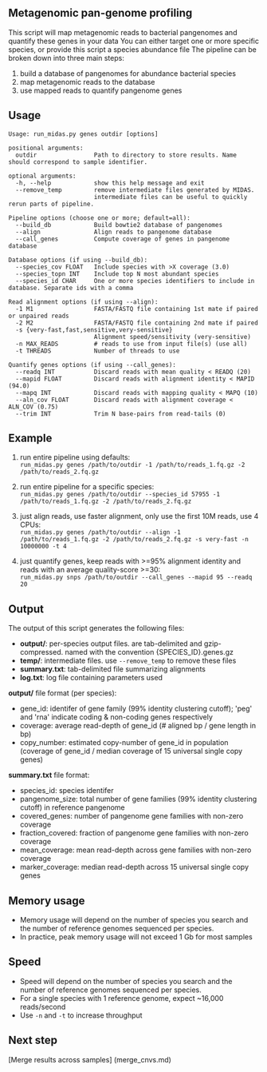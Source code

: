 ## Metagenomic pan-genome profiling
This script will map metagenomic reads to bacterial pangenomes and quantify these genes in your data
You can either target one or more specific species, or provide this script a species abundance file
The pipeline can be broken down into three main steps:  
  1) build a database of pangenomes for abundance bacterial species  
  2) map metagenomic reads to the database  
  3) use mapped reads to quantify pangenome genes  

## Usage
```
Usage: run_midas.py genes outdir [options]

positional arguments:
  outdir                Path to directory to store results. Name should correspond to sample identifier. 

optional arguments:
  -h, --help            show this help message and exit
  --remove_temp         remove intermediate files generated by MIDAS. 
                        intermediate files can be useful to quickly rerun parts of pipeline.

Pipeline options (choose one or more; default=all):
  --build_db            Build bowtie2 database of pangenomes
  --align               Align reads to pangenome database
  --call_genes          Compute coverage of genes in pangenome database

Database options (if using --build_db):
  --species_cov FLOAT   Include species with >X coverage (3.0)
  --species_topn INT    Include top N most abundant species
  --species_id CHAR     One or more species identifiers to include in database. Separate ids with a comma

Read alignment options (if using --align):
  -1 M1                 FASTA/FASTQ file containing 1st mate if paired or unpaired reads
  -2 M2                 FASTA/FASTQ file containing 2nd mate if paired
  -s {very-fast,fast,sensitive,very-sensitive}
                        Alignment speed/sensitivity (very-sensitive)
  -n MAX_READS          # reads to use from input file(s) (use all)
  -t THREADS            Number of threads to use

Quantify genes options (if using --call_genes):
  --readq INT           Discard reads with mean quality < READQ (20)
  --mapid FLOAT         Discard reads with alignment identity < MAPID (94.0)
  --mapq INT            Discard reads with mapping quality < MAPQ (10)
  --aln_cov FLOAT       Discard reads with alignment coverage < ALN_COV (0.75)
  --trim INT            Trim N base-pairs from read-tails (0)
```

## Example

1) run entire pipeline using defaults:  
`run_midas.py genes /path/to/outdir -1 /path/to/reads_1.fq.gz -2 /path/to/reads_2.fq.gz`  
			
2) run entire pipeline for a specific species:  
`run_midas.py genes /path/to/outdir --species_id 57955 -1 /path/to/reads_1.fq.gz -2 /path/to/reads_2.fq.gz`  

3) just align reads, use faster alignment, only use the first 10M reads, use 4 CPUs:  
`run_midas.py genes /path/to/outdir --align -1 /path/to/reads_1.fq.gz -2 /path/to/reads_2.fq.gz -s very-fast -n   10000000 -t 4`

4) just quantify genes, keep reads with >=95% alignment identity and reads with an average quality-score >=30:  
`run_midas.py snps /path/to/outdir --call_genes --mapid 95 --readq 20`


## Output

The output of this script generates the following files: 
 
* **output/**: per-species output files. are tab-delimited and gzip-compressed. named with the convention {SPECIES_ID}.genes.gz  
* **temp/**: intermediate files. use `--remove_temp` to remove these files   
* **summary.txt**: tab-delimited file summarizing alignments  
* **log.txt**: log file containing parameters used  

**output/** file format (per species):  

* gene_id: identifer of gene family (99% identity clustering cutoff); 'peg' and 'rna' indicate coding & non-coding genes respectively  
* coverage: average read-depth of gene_id (# aligned bp / gene length in bp)  
* copy_number: estimated copy-number of gene_id in population  (coverage of gene_id / median coverage of 15 universal single copy genes)

**summary.txt** file format:                       

* species_id: species identifer      
* pangenome_size: total number of gene families (99% identity clustering cutoff) in reference pangenome 
* covered_genes: number of pangenome gene families with non-zero coverage   
* fraction_covered: fraction of pangenome gene families with non-zero coverage           
* mean_coverage: mean read-depth across gene families with non-zero coverage
* marker_coverage: median read-depth across 15 universal single copy genes

## Memory usage  
* Memory usage will depend on the number of species you search and the number of reference genomes sequenced per species.
* In practice, peak memory usage will not exceed 1 Gb for most samples

## Speed
* Speed will depend on the number of species you search and the number of reference genomes sequenced per species. 
* For a single species with 1 reference genome, expect ~16,000 reads/second
* Use `-n` and `-t` to increase throughput

## Next step
[Merge results across samples] (merge_cnvs.md)

